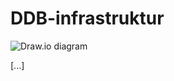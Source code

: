# DDB-infrastruktur

![Draw.io diagram](https://rawgit.com/rolfmadsen/DDB-infrastruktur/master/DDB-infrastruktur.svg)

<a xlink:href="https://rawgit.com/rolfmadsen/DDB-infrastruktur/master/DDB-infrastruktur.svg" target="_blank">[...]</a>
